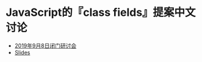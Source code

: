 # JavaScript的『class fields』提案中文讨论

- [2019年9月8日闭门研讨会](meetings/20190908/)
- [Slides](https://johnhax.net/js-class-fields-chinese-discussion/)
